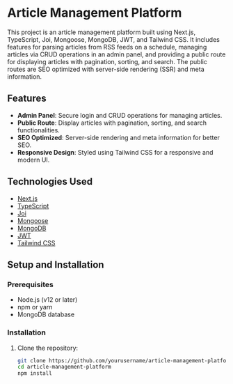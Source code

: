 # Article Management Platform

This project is an article management platform built using Next.js, TypeScript, Joi, Mongoose, MongoDB, JWT, and Tailwind CSS. It includes features for parsing articles from RSS feeds on a schedule, managing articles via CRUD operations in an admin panel, and providing a public route for displaying articles with pagination, sorting, and search. The public routes are SEO optimized with server-side rendering (SSR) and meta information.

## Features

- **Admin Panel**: Secure login and CRUD operations for managing articles.
- **Public Route**: Display articles with pagination, sorting, and search functionalities.
- **SEO Optimized**: Server-side rendering and meta information for better SEO.
- **Responsive Design**: Styled using Tailwind CSS for a responsive and modern UI.

## Technologies Used

- [Next.js](https://nextjs.org/)
- [TypeScript](https://www.typescriptlang.org/)
- [Joi](https://joi.dev/)
- [Mongoose](https://mongoosejs.com/)
- [MongoDB](https://www.mongodb.com/)
- [JWT](https://jwt.io/)
- [Tailwind CSS](https://tailwindcss.com/)

## Setup and Installation

### Prerequisites

- Node.js (v12 or later)
- npm or yarn
- MongoDB database

### Installation

1. Clone the repository:

   ```bash
   git clone https://github.com/yourusername/article-management-platform.git
   cd article-management-platform
   npm install
   ```
